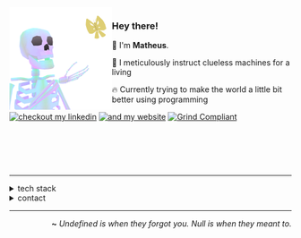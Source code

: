 <img align="left" src="https://raw.githubusercontent.com/matheussousaf/matheussousaf/refs/heads/master/assets/skelly2.gif" width="183">

### Hey there!  

👋 I'm **Matheus**.

🥷 I meticulously instruct clueless machines for a living 

🔥 Currently trying to make the world a little bit better using programming  

[![checkout my linkedin](https://img.shields.io/badge/check_out_my_linkedin-313131?style=flat)](https://linkedin.com/in/matheussousaf) 
[![and my website](https://img.shields.io/badge/and_my_website-313131?style=flat)](https://matheussousaf.dev)
[![Grind Compliant](https://img.shields.io/badge/Grind-Compliant-blue?style=flat&labelColor=545454&color=313131)](https://github.com/grindhousedev/grindlines)


<br>
<br>
<br>
<br>

---

<details>
<summary>tech stack</summary>
<br>
<div align="center">

Javascript | Typescript | Python | Dart | Go
<br>
React | Next | Node | Nest | Express | Fastify | Koa
<br>
AWS | GCP | Docker | Kubernetes
<br>
MySQL | PostgreSQL | MongoDB | Redis
<br>
RabbitMQ | Kafka
<br>
HTML5 | CSS3 | SASS | SCSS

</div>

</details>
<details>
<summary>contact</summary>
<br>
<div align="center">

<matheussousaf.js@gmail.com> 

Discord • <a href="https://discord.com/users/1101820235566305290" target="_blank">@matheussousaf.js</a><br>

[🌐 Website](https://matheussousaf.dev) • [🐦 Twitter/X](https://x.com/matheussousaf4)

</div>
</br>
</details>

---

<div align="right">

**~** _Undefined is when they forgot you. Null is when they meant to._

</div>